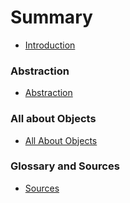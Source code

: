 # Summary

* [Introduction](README.md)

### Abstraction

* [Abstraction](abstraction/readme.md)

### All about Objects

* [All About Objects](all_about_objects/readme.md)


<!-- ### Composition -->

<!-- * [Composition](composition/composition.md) -->
<!-- * [Summary](composition/summary.md) -->
<!-- * [Quiz](composition/quiz.md) -->
<!-- * [Exercises](composition/exercises.md) -->

<!-- ### Inheritance -->

<!-- * [Inheritance](inheritance/inheritance.md) -->
<!-- * [Summary](inheritance/summary.md) -->
<!-- * [Quiz](inheritance/quiz.md) -->
<!-- * [Exercises](inheritance/exercises.md) -->

<!-- ### Polymorphism -->

### Glossary and Sources

* [Sources](sources.md)
